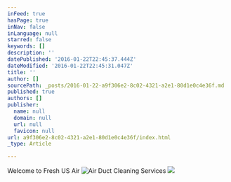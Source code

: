 ```yaml
---
inFeed: true
hasPage: true
inNav: false
inLanguage: null
starred: false
keywords: []
description: ''
datePublished: '2016-01-22T22:45:37.444Z'
dateModified: '2016-01-22T22:45:31.047Z'
title: ''
author: []
sourcePath: _posts/2016-01-22-a9f306e2-8c02-4321-a2e1-80d1e0c4e36f.md
published: true
authors: []
publisher:
  name: null
  domain: null
  url: null
  favicon: null
url: a9f306e2-8c02-4321-a2e1-80d1e0c4e36f/index.html
_type: Article

---
```

Welcome to Fresh US Air
![Air Duct Cleaning Services](https://the-grid-user-content.s3-us-west-2.amazonaws.com/cc2b5714-0644-4199-9550-3b58ae0feea7.jpg)
![](https://the-grid-user-content.s3-us-west-2.amazonaws.com/6bed9cab-b82a-4263-a636-8e395a4ee2ae.gif)